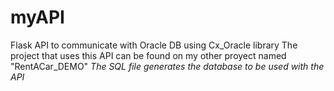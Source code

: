 # myAPI
Flask API to communicate with Oracle DB using Cx_Oracle library 
The project that uses this API can be found on my other proyect named "RentACar_DEMO"
*The SQL file generates the database to be used with the API*
